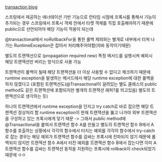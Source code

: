 
[transaction blog](https://mangkyu.tistory.com/269#:~:text=%5B%20%ED%8A%B8%EB%9E%9C%EC%9E%AD%EC%85%98%20%EC%A0%84%ED%8C%8C%20%EC%86%8D%EC%84%B1(Transaction%20Propagation)%EC%9D%B4%EB%9E%80%3F%20%5D&text=%EC%9E%91%EC%97%85%EC%9D%84%20%ED%95%98%EB%8B%A4%EB%B3%B4%EB%A9%B4%20%EA%B8%B0%EC%A1%B4,%EC%A0%84%ED%8C%8C%20%EC%86%8D%EC%84%B1(Propagation)%EC%9D%B4%EB%8B%A4.)

스프링에서 제공하는 애너테이션 기반 기능으로 런타임 시점에 프록시를 통해서 기능이 추가되는 경우
스프링에서 프록시 객체 안에서 타켓 객체를 직접 호출해야하기 때문에 public으로 선언되어야 해당 기능이 적용이 되는데

@transactional에서 noRollbackFor을 통한 롤백 제외와는 별개로 내부에서 터져 나가는 RuntimeException은 잡아서 처리해주어야함(자바 동작이기때문)

별도의 트랜잭선으로 (propagation required new) 특정 메서드를 실행시켜 예외시 해당 트랜잭션만 버리는 방식으로 사용 가능

트랜잭션이 롤백이 될때 해당 트랜잭션을 더 이상 사용할 수 없다고 체크하기 때문에 runtime exception을 발생하는 메서드에서 해당 runtime exception에 대한 롤백을 하지 않겠다고 (포함된 트랜잭션도(@Transactional이 걸려있는 별도 클래스의 public method도 같은 트랜잭션에 포함되지만 별개의 트랜잭션 래퍼?를 띄고있음) 별도의 트랜잭션으로 생각하는 듯)

하나의 트랜잭션에서 runtime exception을 던지고 try catch로 바로 잡으면 해당 트랜잭션 정상처리 함
runtime exception이 현재 트랜잭션을 뚫고 나가야 외부 트랜잭션을 구성하고 있는 프록시에게 닿기 때문
-> 그래서 public method에 @Transactional을 붙여서 트랜잭션 함수 A를 만들고 별도의 트랜잭션 함수 B에서 A함수를 호출하는 상황에서 각각의 함수에서 터지는 예외를 각각의 함수에서 try-catch로 잡는 경우는 해당 예외가 트랜잭션 함수를 감싸는 프록시에 전파되지 않기 때문에
롤백되지 않지만 트랜잭션 함수 A에서 터진 예외를 트랜잭션 함수 B에서 잡는다면 이미 A 트랜잭션 함수를 감싸는 트랜잭션 동작을 지원하는 프록시에 rollback이 check되었기 때문에 ㅇㅇ



